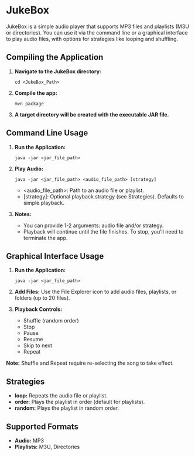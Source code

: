 # JukeBox

JukeBox is a simple audio player that supports MP3 files and playlists (M3U or directories). You can use it via the command line or a graphical interface to play audio files, with options for strategies like looping and shuffling.

## Compiling the Application

1. **Navigate to the JukeBox directory:**

   ```
   cd <JukeBox_Path>
   ```

2. **Compile the app:**

   ```
   mvn package
   ```

3. **A target directory will be created with the executable JAR file.**

## Command Line Usage

1. **Run the Application:**

   ```
   java -jar <jar_file_path>
   ```

2. **Play Audio:**

   ```
   java -jar <jar_file_path> <audio_file_path> [strategy]
   ```

   - <audio_file_path>: Path to an audio file or playlist.
   - [strategy]: Optional playback strategy (see Strategies). Defaults to simple playback.

3. **Notes:**

   - You can provide 1-2 arguments: audio file and/or strategy.
   - Playback will continue until the file finishes. To stop, you’ll need to terminate the app.

## Graphical Interface Usage

1. **Run the Application:**

   ```
   java -jar <jar_file_path>
   ```

2. **Add Files:**
   Use the File Explorer icon to add audio files, playlists, or folders (up to 20 files).

3. **Playback Controls:**

   - Shuffle (random order)
   - Stop
   - Pause
   - Resume
   - Skip to next
   - Repeat

**Note:** Shuffle and Repeat require re-selecting the song to take effect.

## Strategies

- **loop:** Repeats the audio file or playlist.
- **order:** Plays the playlist in order (default for playlists).
- **random:** Plays the playlist in random order.

## Supported Formats

- **Audio:** MP3
- **Playlists:** M3U, Directories
